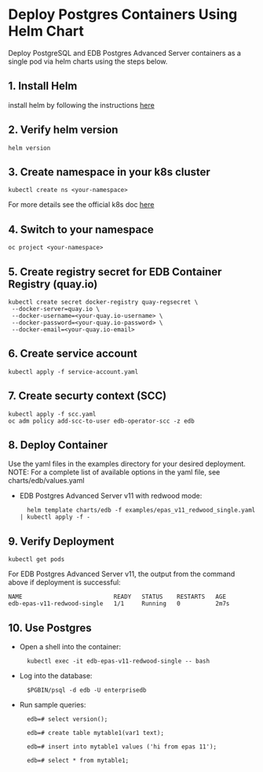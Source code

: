 # Deploy Postgres Containers Using Helm Chart
Deploy PostgreSQL and EDB Postgres Advanced Server containers as a single pod via helm charts using the steps below. 

## 1. Install Helm
install helm by following the instructions [here](https://helm.sh/docs/intro/install/)


## 2. Verify helm version

    helm version

## 3. Create namespace in your k8s cluster
    kubectl create ns <your-namespace>
For more details see the official k8s doc [here](https://kubernetes.io/docs/tasks/administer-cluster/namespaces/#creating-a-new-namespace)

## 4. Switch to your namespace

    oc project <your-namespace>
 

## 5. Create registry secret for EDB Container Registry (quay.io)
    kubectl create secret docker-registry quay-regsecret \
     --docker-server=quay.io \
 	 --docker-username=<your-quay.io-username> \
 	 --docker-password=<your-quay.io-password> \
 	 --docker-email=<your-quay.io-email>

## 6. Create service account
    kubectl apply -f service-account.yaml

## 7. Create securty context (SCC) 
    kubectl apply -f scc.yaml
    oc adm policy add-scc-to-user edb-operator-scc -z edb

## 8. Deploy Container 
Use the yaml files in the examples directory for your desired deployment.
NOTE: For a complete list of available options in the yaml file, see charts/edb/values.yaml

- EDB Postgres Advanced Server v11 with redwood mode:

        helm template charts/edb -f examples/epas_v11_redwood_single.yaml | kubectl apply -f -
 

## 9. Verify Deployment
    kubectl get pods

For EDB Postgres Advanced Server v11, the output from the command above if deployment is successful:

    NAME                          READY   STATUS    RESTARTS   AGE
    edb-epas-v11-redwood-single   1/1     Running   0          2m7s


## 10. Use Postgres

- Open a shell into the container:

        kubectl exec -it edb-epas-v11-redwood-single -- bash

- Log into the database:

        $PGBIN/psql -d edb -U enterprisedb

- Run sample queries:

        edb=# select version();

        edb=# create table mytable1(var1 text);

        edb=# insert into mytable1 values ('hi from epas 11');

        edb=# select * from mytable1;
